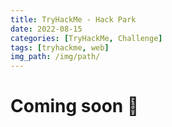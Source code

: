 ```yaml
---
title: TryHackMe - Hack Park 
date: 2022-08-15
categories: [TryHackMe, Challenge]
tags: [tryhackme, web]
img_path: /img/path/
---
```


# Coming soon 🚧

